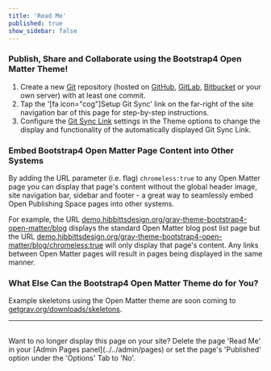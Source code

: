 ```yaml
---
title: 'Read Me'
published: true
show_sidebar: false
---
```


### Publish, Share and Collaborate using the Bootstrap4 Open Matter Theme!  

1. Create a new [Git](https://git-scm.com/) repository (hosted on [GitHub](https://github.com/), [GitLab](https://about.gitlab.com/), [Bitbucket](https://bitbucket.org/) or your own server) with at least one commit.
2. Tap the '[fa icon="cog"]Setup Git Sync' link on the far-right of the site navigation bar of this page for step-by-step instructions.
3. Configure the [Git Sync Link](../../admin/themes/mytheme) settings in the Theme options to change the display and functionality of the automatically displayed Git Sync Link.

### Embed Bootstrap4 Open Matter Page Content into Other Systems

By adding the URL parameter (i.e. flag) `chromeless:true` to any Open Matter page you can display that page's content without the global header image, site navigation bar, sidebar and footer - a great way to seamlessly embed Open Publishing Space pages into other systems.  

For example, the URL [demo.hibbittsdesign.org/grav-theme-bootstrap4-open-matter/blog](http://demo.hibbittsdesign.org/grav-theme-bootstrap4-open-matter/blog) displays the standard Open Matter blog post list page but the URL [demo.hibbittsdesign.org/grav-theme-bootstrap4-open-matter/blog/chromeless:true](http://demo.hibbittsdesign.org/grav-theme-bootstrap4-open-matter/blog/chromeless:true) will only display that page's content. Any links between Open Matter pages will result in pages being displayed in the same manner.

### What Else Can the Bootstrap4 Open Matter Theme do for You? ##
Example skeletons using the Open Matter theme are soon coming to [getgrav.org/downloads/skeletons](https://getgrav.org/downloads/skeletons).

<hr>
<br>
Want to no longer display this page on your site?  
Delete the page 'Read Me' in your [Admin Pages panel](../../admin/pages) or set the page's 'Published' option under the 'Options' Tab to 'No'.
